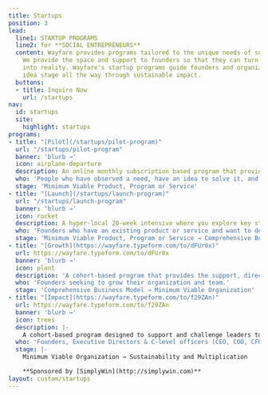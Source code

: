 ```yaml
---
title: Startups
position: 3
lead:
  line1: STARTUP PROGRAMS
  line2: for **SOCIAL ENTREPRENEURS**
  content: Wayfare provides programs tailored to the unique needs of social good startups.
    We provide the space and support to founders so that they can turn their ideas
    into reality. Wayfare's startup programs guide founders and organizations from
    idea stage all the way through sustainable impact.
  buttons:
  - title: Inquire Now
    url: /startups
nav:
  id: startups
  site:
    highlight: startups
programs:
- title: "[Pilot](/startups/pilot-program)"
  url: "/startups/pilot-program"
  banner: 'blurb →'
  icon: airplane-departure
  description: An online monthly subscription based program that provides guidance and support to take purposeful action on your meaningful idea.
  who: 'People who have observed a need, have an idea to solve it, and want to develop a plan for how to solve it in manageable, actionable steps.'
  stage: 'Minimum Viable Product, Program or Service'
- title: "[Launch](/startups/launch-program)"
  url: "/startups/launch-program"
  banner: 'blurb →'
  icon: rocket
  description: A hyper-local 20-week intensive where you explore key startup principles and insights as you directly apply them to your product, program or service amongst a cohort of other like-minded founders.
  who: 'Founders who have an existing product or service and want to develop a comprehensive business model to build a foundation for their organization.'
  stage: 'Minimum Viable Product, Program or Service → Comprehensive Business Model'
- title: "[Growth](https://wayfare.typeform.com/to/dFUr0x)"
  url: https://wayfare.typeform.com/to/dFUr0x
  banner: 'blurb →'
  icon: plant
  description: 'A cohort-based program that provides the support, direction and resources to navigate the emotional and practical complexities of growing, scaling and hiring as you expand your organization reach of your .'
  who: 'Founders seeking to grow their organization and team.'
  stage: 'Comprehensive Business Model → Minimum Viable Organization'
- title: "[Impact](https://wayfare.typeform.com/to/f29ZAn)"
  url: https://wayfare.typeform.com/to/f29ZAn
  banner: 'blurb →'
  icon: trees
  description: |-
    A cohort-based program designed to support and challenge leaders to sustain and multiply their impact through critical team support and integrated personal leadership and organizational development.
  who: 'Founders, Executive Directors & C-level officers (CEO, COO, CFO, etc)'
  stage: |-
    Minimum Viable Organization → Sustainability and Multiplication

    **Sponsored by [SimplyWin](http://simplywin.com)**
layout: custom/startups
---
```

